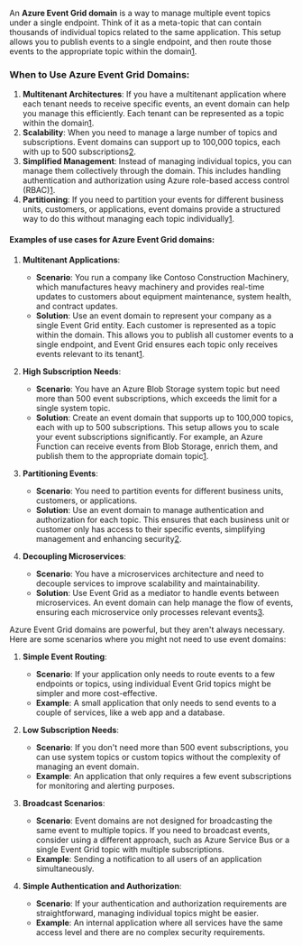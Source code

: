An **Azure Event Grid domain** is a way to manage multiple event topics under a single endpoint. Think of it as a meta-topic that can contain thousands of individual topics related to the same application. This setup allows you to publish events to a single endpoint, and then route those events to the appropriate topic within the domain[1](https://learn.microsoft.com/en-us/azure/event-grid/event-domains).

### When to Use Azure Event Grid Domains:
1. **Multitenant Architectures**: If you have a multitenant application where each tenant needs to receive specific events, an event domain can help you manage this efficiently. Each tenant can be represented as a topic within the domain[1](https://learn.microsoft.com/en-us/azure/event-grid/event-domains).
2. **Scalability**: When you need to manage a large number of topics and subscriptions. Event domains can support up to 100,000 topics, each with up to 500 subscriptions[2](https://learn.microsoft.com/en-us/azure/event-grid/event-domains-use-cases).
3. **Simplified Management**: Instead of managing individual topics, you can manage them collectively through the domain. This includes handling authentication and authorization using Azure role-based access control (RBAC)[1](https://learn.microsoft.com/en-us/azure/event-grid/event-domains).
4. **Partitioning**: If you need to partition your events for different business units, customers, or applications, event domains provide a structured way to do this without managing each topic individually[1](https://learn.microsoft.com/en-us/azure/event-grid/event-domains).

#### Examples of use cases for Azure Event Grid domains:

1. **Multitenant Applications**:
   - **Scenario**: You run a company like Contoso Construction Machinery, which manufactures heavy machinery and provides real-time updates to customers about equipment maintenance, system health, and contract updates.
   - **Solution**: Use an event domain to represent your company as a single Event Grid entity. Each customer is represented as a topic within the domain. This allows you to publish all customer events to a single endpoint, and Event Grid ensures each topic only receives events relevant to its tenant[1](https://learn.microsoft.com/en-us/azure/event-grid/event-domains-use-cases).

2. **High Subscription Needs**:
   - **Scenario**: You have an Azure Blob Storage system topic but need more than 500 event subscriptions, which exceeds the limit for a single system topic.
   - **Solution**: Create an event domain that supports up to 100,000 topics, each with up to 500 subscriptions. This setup allows you to scale your event subscriptions significantly. For example, an Azure Function can receive events from Blob Storage, enrich them, and publish them to the appropriate domain topic[1](https://learn.microsoft.com/en-us/azure/event-grid/event-domains-use-cases).

3. **Partitioning Events**:
   - **Scenario**: You need to partition events for different business units, customers, or applications.
   - **Solution**: Use an event domain to manage authentication and authorization for each topic. This ensures that each business unit or customer only has access to their specific events, simplifying management and enhancing security[2](https://learn.microsoft.com/en-us/azure/event-grid/event-domains).

4. **Decoupling Microservices**:
   - **Scenario**: You have a microservices architecture and need to decouple services to improve scalability and maintainability.
   - **Solution**: Use Event Grid as a mediator to handle events between microservices. An event domain can help manage the flow of events, ensuring each microservice only processes relevant events[3](https://dev.to/dazevedo/azure-event-grid-simplifying-event-driven-architectures-318l).


Azure Event Grid domains are powerful, but they aren't always necessary. Here are some scenarios where you might not need to use event domains:

1. **Simple Event Routing**:
   - **Scenario**: If your application only needs to route events to a few endpoints or topics, using individual Event Grid topics might be simpler and more cost-effective.
   - **Example**: A small application that only needs to send events to a couple of services, like a web app and a database.

2. **Low Subscription Needs**:
   - **Scenario**: If you don't need more than 500 event subscriptions, you can use system topics or custom topics without the complexity of managing an event domain.
   - **Example**: An application that only requires a few event subscriptions for monitoring and alerting purposes.

3. **Broadcast Scenarios**:
   - **Scenario**: Event domains are not designed for broadcasting the same event to multiple topics. If you need to broadcast events, consider using a different approach, such as Azure Service Bus or a single Event Grid topic with multiple subscriptions.
   - **Example**: Sending a notification to all users of an application simultaneously.

4. **Simple Authentication and Authorization**:
   - **Scenario**: If your authentication and authorization requirements are straightforward, managing individual topics might be easier.
   - **Example**: An internal application where all services have the same access level and there are no complex security requirements.

